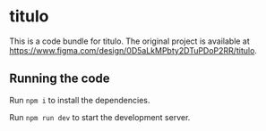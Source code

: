 
  # titulo

  This is a code bundle for titulo. The original project is available at https://www.figma.com/design/0D5aLkMPbty2DTuPDoP2RR/titulo.

  ## Running the code

  Run `npm i` to install the dependencies.

  Run `npm run dev` to start the development server.
  